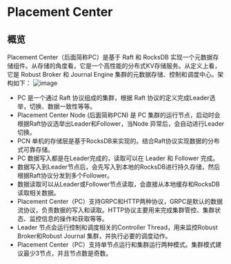 # Placement Center
## 概览
Placement Center（后面简称PC）是基于 Raft 和 RocksDB 实现一个元数据存储组件。从存储的角度看，它是一个高性能的分布式KV存储服务。从定义上看，它是 Robust Broker 和  Journal Engine 集群的元数据存储、控制和调度中心。架构如下：
![image](../../images/doc-image1.png)
- PC 是一个通过 Raft 协议组成的集群，根据 Raft 协议的定义完成Leader选举，切换、数据一致性等等。
- Placement Center Node (后面简称PCN) 是 PC 集群的运行节点，启动时会根据Raft协议选举出Leader和Follower，当Node 异常后，会自动进行Leader切换。
- PCN 单机的存储层是基于RocksDB来实现的。结合Raft协议实现数据的分布式可靠存储。
- PC 数据写入都是在Leader完成的，读取可以在 Leader 和 Follower 完成。
- 数据写入到Leader节点后，会先写入到本地的RocksDB进行持久存储，然后根据Raft协议分发到多个Follower。
- 数据读取可以从Leader或Follower节点读取，会直接从本地缓存和RocksDB读取相关数据。
- Placement Center（PC）支持GRPC和HTTP两种协议，GRPC是默认的数据流协议，负责数据的写入和读取。HTTP协议主要用来完成集群管控、集群状态、监控信息的操作和获取等等。
- Leader 节点会运行控制和调度相关的Controller Thread，用来监控Robust Broker和Robust Journal 集群，并执行必要的调度动作。
- Placement Center（PC）支持单节点运行和集群运行两种模式。集群模式建议最少3节点，并且节点数是奇数。
